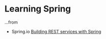 # Learning Spring

...from

* Spring.io [Building REST services with Spring](https://spring.io/guides/tutorials/rest/)

